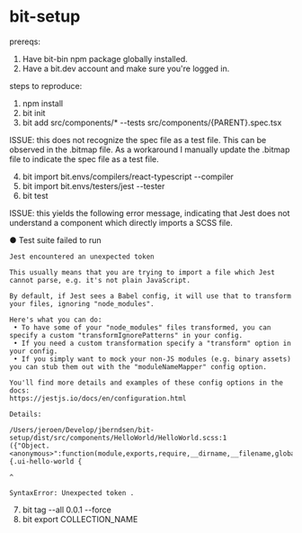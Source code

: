 # bit-setup

prereqs:

1. Have bit-bin npm package globally installed.
2. Have a bit.dev account and make sure you're logged in.

steps to reproduce:

1. npm install
2. bit init
3. bit add src/components/\* --tests src/components/{PARENT}.spec.tsx

ISSUE: this does not recognize the spec file as a test file. This can be observed in the .bitmap file. As a workaround I manually update the .bitmap file to indicate the spec file as a test file.

4. bit import bit.envs/compilers/react-typescript --compiler
5. bit import bit.envs/testers/jest --tester
6. bit test

ISSUE: this yields the following error message, indicating that Jest does not understand a component which directly imports a SCSS file.

● Test suite failed to run

    Jest encountered an unexpected token

    This usually means that you are trying to import a file which Jest cannot parse, e.g. it's not plain JavaScript.

    By default, if Jest sees a Babel config, it will use that to transform your files, ignoring "node_modules".

    Here's what you can do:
     • To have some of your "node_modules" files transformed, you can specify a custom "transformIgnorePatterns" in your config.
     • If you need a custom transformation specify a "transform" option in your config.
     • If you simply want to mock your non-JS modules (e.g. binary assets) you can stub them out with the "moduleNameMapper" config option.

    You'll find more details and examples of these config options in the docs:
    https://jestjs.io/docs/en/configuration.html

    Details:

    /Users/jeroen/Develop/jberndsen/bit-setup/dist/src/components/HelloWorld/HelloWorld.scss:1
    ({"Object.<anonymous>":function(module,exports,require,__dirname,__filename,global,jest){.ui-hello-world {
                                                                                             ^

    SyntaxError: Unexpected token .

7. bit tag --all 0.0.1 --force
8. bit export COLLECTION_NAME
